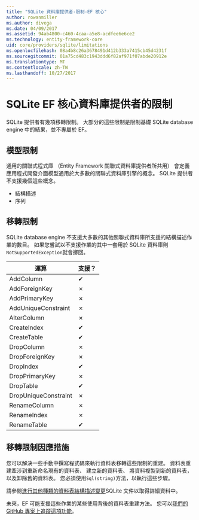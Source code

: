 ```yaml
---
title: "SQLite 資料庫提供者-限制-EF 核心"
author: rowanmiller
ms.author: divega
ms.date: 04/09/2017
ms.assetid: 94ab4800-c460-4caa-a5e8-acdfee6e6ce2
ms.technology: entity-framework-core
uid: core/providers/sqlite/limitations
ms.openlocfilehash: 08a4b8c26a3678491d412b333a7415cb45d4231f
ms.sourcegitcommit: 01a75cd483c1943ddd6f82af971f07abde20912e
ms.translationtype: MT
ms.contentlocale: zh-TW
ms.lasthandoff: 10/27/2017
---
```

# <a name="sqlite-ef-core-database-provider-limitations"></a>SQLite EF 核心資料庫提供者的限制

SQLite 提供者有幾項移轉限制。 大部分的這些限制是限制基礎 SQLite database engine 中的結果，並不專屬於 EF。

## <a name="modeling-limitations"></a>模型限制

通用的關聯式程式庫 （Entity Framework 關聯式資料庫提供者所共用） 會定義應用程式開發介面模型通用於大多數的關聯式資料庫引擎的概念。 SQLite 提供者不支援幾個這些概念。

* 結構描述
* 序列

## <a name="migrations-limitations"></a>移轉限制

SQLite database engine 不支援大多數的其他關聯式資料庫所支援的結構描述作業的數目。 如果您嘗試以不支援作業的其中一套用於 SQLite 資料庫則`NotSupportedException`就會擲回。

| 運算            | 支援？ |
| -------------------- | ---------- |
| AddColumn            | ✔          |
| AddForeignKey        | ✗          |
| AddPrimaryKey        | ✗          |
| AddUniqueConstraint  | ✗          |
| AlterColumn          | ✗          |
| CreateIndex          | ✔          |
| CreateTable          | ✔          |
| DropColumn           | ✗          |
| DropForeignKey       | ✗          |
| DropIndex            | ✔          |
| DropPrimaryKey       | ✗          |
| DropTable            | ✔          |
| DropUniqueConstraint | ✗          |
| RenameColumn         | ✗          |
| RenameIndex          | ✗          |
| RenameTable          | ✔          |

## <a name="migrations-limitations-workaround"></a>移轉限制因應措施

您可以解決一些手動中撰寫程式碼來執行資料表移轉這些限制的重建。 資料表重建牽涉到重新命名現有的資料表、 建立新的資料表、 將資料複製到新的資料表，以及卸除舊的資料表。 您必須使用`Sql(string)`方法，以執行這些步驟。

請參閱[進行其他種類的資料表結構描述變更](http://sqlite.org/lang_altertable.html#otheralter)SQLite 文件以取得詳細資料中。

未來，EF 可能支援這些作業的某些使用背後的資料表重建方法。 您可以[我們的 GitHub 專案上追蹤這項功能](https://github.com/aspnet/EntityFramework/issues/329)。
